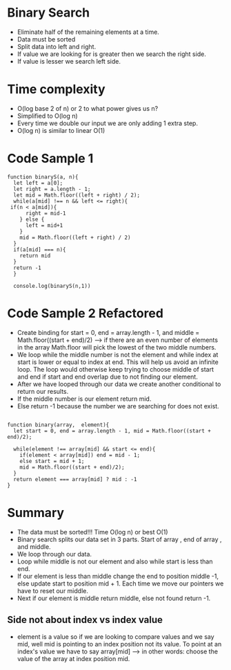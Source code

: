# Binary Search
- Eliminate half of the remaining elements at a time.
- Data must be sorted  
- Split data into left and right.
- If value we are looking for is greater then we search the right side.
- If value is lesser we search left side.

# Time complexity
- O(log base 2 of n) or 2 to what power gives us n?
- Simplified to O(log n)
- Every time we double our input we are only adding 1 extra step. 
- O(log n) is similar to linear O(1)

# Code Sample 1
```
function binaryS(a, n){
  let left = a[0];
  let right = a.length - 1;
  let mid = Math.floor((left + right) / 2);
  while(a[mid] !== n && left <= right){
 if(n < a[mid]){
      right = mid-1 
    } else {
      left = mid+1
    }
    mid = Math.floor((left + right) / 2)
  }
  if(a[mid] === n){
    return mid
  }
  return -1
  }

  console.log(binaryS(n,1))
  ```

# Code Sample 2 Refactored
- Create binding for start = 0, end = array.length - 1, and middle = Math.floor((start + end)/2) --> if there are an even number of elements in the array Math.floor will pick the lowest of the two middle numbers.
- We loop while the middle number is not the element and while index at start is lower or equal to index at end. This will help us avoid an infinite loop. The loop would otherwise keep trying to choose middle of start and end if start and end overlap due to not finding our element.
- After we have looped through our data we create another conditional to return our results.
- If the middle number is our element return mid.
- Else return -1 because the number we are searching for does not exist. 
```

function binary(array,  element){
  let start = 0, end = array.length - 1, mid = Math.floor((start + end)/2);

  while(element !== array[mid] && start <= end){
    if(element < array[mid]) end = mid - 1;
    else start = mid + 1;
    mid = Math.floor((start + end)/2);
  }
  return element === array[mid] ? mid : -1
}

```

# Summary
- The data must be sorted!!! Time O(log n) or best O(1)
- Binary search splits our data set in 3 parts. Start of array , end of array , and middle.
- We loop through our data.
- Loop while middle is not our element and also while start is less than end.
- If our element is less than middle change the end to position middle -1, else update start to position mid + 1. Each time we move our pointers we have to reset our middle.
- Next if our element is middle return middle, else not found return -1.

## Side not about index vs index value
- element is a value so if we are looking to compare values and we say mid, well mid is pointing to an index position not its value. To point at an index's value we have to say array[mid] --> in other words: choose the value of the array at index position mid.